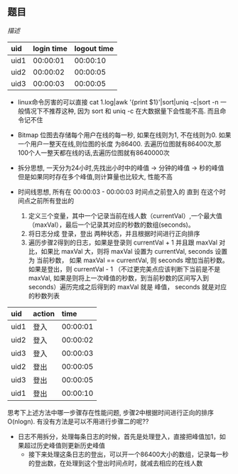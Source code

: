 ## 题目

_描述_

| uid | login time | logout time |
| :---- | :---- | :---- |
| uid1 | 00:00:01 | 00:00:10 |
| uid2 | 00:00:02 | 00:00:05 |
| uid3 | 00:00:03 | 00:00:05 |
 

* linux命令厉害的可以直接 cat 1.log|awk '{print $1}'|sort|uniq -c|sort -n
一般情况下不推荐这种, 因为 sort 和 uniq -c 在大数据量下会性能不高. 而且命令记不住

* Bitmap 位图去存储每个用户在线的每一秒, 如果在线则为1, 不在线则为0. 如果一个用户一整天在线,则位图的长度
为86400. 去遍历位图就有86400次,那100个人一整天都在线的话,去遍历位图就有8640000次

* 拆分思想, 一天分为24小时,先找出小时中的峰值 -> 分钟的峰值 -> 秒的峰值
但是如果同时存在多个峰值,则计算量也比较大, 性能不高

* 时间线思想, 所有在 00:00:03 - 00:00:03  时间点之前登入的 直到 在这个时间点之前所有登出的 

    1. 定义三个变量，其中一个记录当前在线人数（currentVal）,一个最大值（maxVal），最后一个记录其对应的秒数的数组(seconds)。
    2. 将日志分成 登录，登出 两种状态，并且根据时间进行正向排序
    3. 遍历步骤2得到的日志，如果是登录则 currentVal + 1 并且跟 maxVal 对比，如果比 maxVal 大，则将 maxVal 设置为 currentVal, seconds 设置为 当前秒数， 如果 maxVal == currentVal, 则 seconds 增加当前秒数。如果是登出，则 currentVal - 1 （不过更完美点应该判断下当前是不是maxVal, 如果是则将上一次峰值的秒数，到当前秒数的区间写入到 seconds）遍历完成之后得到的 maxVal 就是 峰值， seconds 就是对应的秒数列表

| uid | action | time |
| :---- | :---- | :---- |
| uid1 | 登入 | 00:00:01 |
| uid2 | 登入 | 00:00:02 |
| uid3 | 登入 | 00:00:03 |
| uid2 | 登出 | 00:00:05 |
| uid3 | 登出 | 00:00:05 |
| uid1 | 登出 | 00:00:10 |

思考下上述方法中哪一步骤存在性能问题, 步骤2中根据时间进行正向的排序 O(nlogn).  有没有方法是可以不用进行步骤二的呢??

* 日志不用拆分，处理每条日志的时候，首先是处理登入，直接把峰值加1，如果超过历史峰值则更新历史峰值
   * 接下来处理这条日志的登出，可以开一个86400大小的数组，记录每一秒的登出数，在处理到这个登出时间点时，就减去相应的在线人数